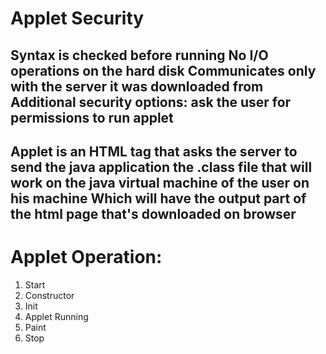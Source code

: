 # Applet Security
Syntax is checked before running
No I/O operations on the hard disk
Communicates only with the server it was downloaded from
Additional security options: ask the user for permissions to run applet
--------------
Applet is an HTML tag that asks the server to send the java application the .class file that will work on the java virtual machine of the user on his machine Which will have the output part of the html page that's downloaded on browser
--------------
# Applet Operation:
1. Start
2. Constructor
3. Init
3. Applet Running
4. Paint
5. Stop
